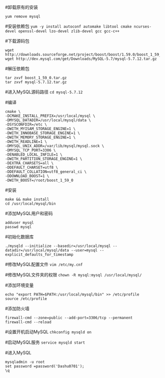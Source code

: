 
#卸载原有的安装

`yum remove mysql`

#安装依赖包
`yum -y install autoconf automake libtool cmake ncurses-devel openssl-devel lzo-devel zlib-devel gcc gcc-c++`

#下载源码包
```
wget http://downloads.sourceforge.net/project/boost/boost/1.59.0/boost_1_59_0.tar.gz
wget http://dev.mysql.com/get/Downloads/MySQL-5.7/mysql-5.7.12.tar.gz
```

#解压依赖包
```
tar zxvf boost_1_59_0.tar.gz
tar zxvf mysql-5.7.12.tar.gz
```

#进入MySQL源码路径
`cd mysql-5.7.12`

#编译
```
cmake \
-DCMAKE_INSTALL_PREFIX=/usr/local/mysql \
-DMYSQL_DATADIR=/usr/local/mysql/data \
-DSYSCONFDIR=/etc \
-DWITH_MYISAM_STORAGE_ENGINE=1 \
-DWITH_INNOBASE_STORAGE_ENGINE=1 \
-DWITH_MEMORY_STORAGE_ENGINE=1 \
-DWITH_READLINE=1 \
-DMYSQL_UNIX_ADDR=/var/lib/mysql/mysql.sock \
-DMYSQL_TCP_PORT=3306 \
-DENABLED_LOCAL_INFILE=1 \
-DWITH_PARTITION_STORAGE_ENGINE=1 \
-DEXTRA_CHARSETS=all \
-DDEFAULT_CHARSET=utf8 \
-DDEFAULT_COLLATION=utf8_general_ci \
-DDOWNLOAD_BOOST=1 \
-DWITH_BOOST=/root/boost_1_59_0
```

#安装
```
make && make install
cd /usr/local/mysql/bin
```

#添加MySQL用户和密码
```
adduser mysql
passwd mysql
```

#初始化数据库
```
./mysqld --initialize --basedir=/usr/local/mysql --datadir=/usr/local/mysql/data --user=mysql --explicit_defaults_for_timestamp
```

#修改MySQL配置文件
`vim /etc/my.cnf`

#修改MySQL文件夹的权限
`chown -R mysql:mysql /usr/local/mysql/`

#添加环境变量
```
echo "export PATH=$PATH:/usr/local/mysql/bin" >> /etc/profile
source /etc/profile
```

#添加防火墙
```
firewall-cmd --zone=public --add-port=3306/tcp --permanent
firewall-cmd --reload
```

#设置开机启动MySQL
`chkconfig mysqld on`

#启动MySQL服务
`service mysqld start`

#进入MySQL
```
mysqladmin -u root
set password =password('Dashu0701');
\q
```
